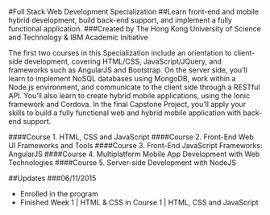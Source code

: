 #Full Stack Web Development Specialization
##Learn front-end and mobile hybrid development, build back-end support, and implement a fully functional application. 
###Created by The Hong Kong University of Science and Technology & IBM Academic Initiative

The first two courses in this Specialization include an orientation to client-side development, covering HTML/CSS, JavaScript/JQuery, and frameworks such as AngularJS and Bootstrap. On the server side, you’ll learn to implement NoSQL databases using MongoDB, work within a Node.js environment, and communicate to the client side through a RESTful API. You’ll also learn to create hybrid mobile applications, using the Ionic framework and Cordova. In the final Capstone Project, you’ll apply your skills to build a fully functional web and hybrid mobile application with back-end support.

####Course 1. HTML, CSS and JavaScript
####Course 2. Front-End Web UI Frameworks and Tools
####Course 3. Front-End JavaScript Frameworks: AngularJS
####Course 4. Multiplatform Mobile App Development with Web Technologies
####Course 5. Server-side Development with NodeJS

##Updates
###06/11/2015
- Enrolled in the program
- Finished Week 1 | HTML & CSS in Course 1 | HTML, CSS and JavaScript